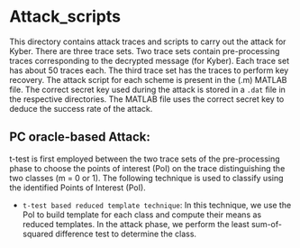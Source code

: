 # Attack_scripts

This directory contains attack traces and scripts to carry out the attack for Kyber. There are three trace sets. Two trace sets contain pre-processing traces corresponding to the decrypted message (for Kyber). Each trace set has about 50 traces each. The third trace set has the traces to perform key recovery. The attack script for each scheme is present in the (.m) MATLAB file. The correct secret key used during the attack is stored in a `.dat` file in the respective directories. The MATLAB file uses the correct secret key to deduce the success rate of the attack.

## PC oracle-based Attack:

t-test is first employed between the two trace sets of the pre-processing phase to choose the points of interest (PoI) on the trace distinguishing the two classes (m = 0 or 1). The following technique is used to classify using the identified Points of Interest (PoI).

- `t-test based reduced template technique`: In this technique, we use the PoI to build template for each class and compute their means as reduced templates. In the attack phase, we perform the least sum-of-squared difference test to determine the class.
